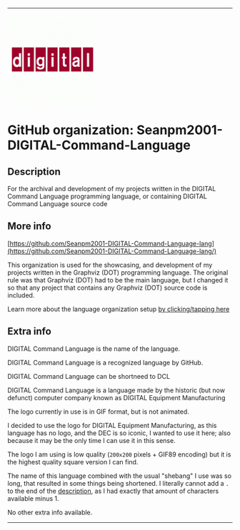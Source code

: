 
***

<!--
<details open><summary><p>Click/tap here to expand/collapse the full resolution (vector) logo for this project</p></summary>

![ failed to load. The file may be missing or corrupt. Check the file path for errors first.](/AdditionalInfo/2/Seanpm2001-DIGITAL-Command-Language-lang/ML_logo.svg)

</details>

<details><summary><p>Click/tap here to expand/collapse the non-vector (raster) logo for this project</p></summary>
!-->

![DIGITAL_EQUIPMENT_CORPORATION_Logo_200px.gif failed to load. The file may be missing or corrupt. Check the file path for errors first.](/AdditionalInfo/2/Seanpm2001-DIGITAL-Command-Language/DIGITAL_EQUIPMENT_CORPORATION_Logo_200px.gif)

<!--
</details>
!-->

# GitHub organization: Seanpm2001-DIGITAL-Command-Language

## Description

For the archival and development of my projects written in the DIGITAL Command Language programming language, or containing DIGITAL Command Language source code

## More info

[https://github.com/Seanpm2001-DIGITAL-Command-Language-lang](https://github.com/Seanpm2001-DIGITAL-Command-Language-lang/)

This organization is used for the showcasing, and development of my projects written in the Graphviz (DOT) programming language. The original rule was that Graphviz (DOT) had to be the main language, but I changed it so that any project that contains any Graphviz (DOT) source code is included.

Learn more about the language organization setup [by clicking/tapping here](/AdditionalInfo/LanguageOrgs/README.md)

## Extra info

DIGITAL Command Language is the name of the language.

DIGITAL Command Language is a recognized language by GitHub.

DIGITAL Command Language can be shortneed to DCL

DIGITAL Command Language is a language made by the historic (but now defunct) computer company known as DIGITAL Equipment Manufacturing

The logo currently in use is in GIF format, but is not animated.

I decided to use the logo for DIGITAL Equipment Manufacturing, as this language has no logo, and the DEC is so iconic, I wanted to use it here; also because it may be the only time I can use it in this sense.

The logo I am using is low quality (`200x200` pixels + GIF89 encoding) but it is the highest quality square version I can find.

The name of this language combined with the usual "shebang" I use was so long, that resulted in some things being shortened. I literally cannot add a `.` to the end of the [description](#Description), as I had exactly that amount of characters available minus 1.

<!--I don't know what DIGITAL-Command-Language stands for, in the sense of programming languages. !-->

No other extra info available.

***
